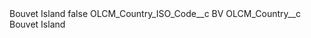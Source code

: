 <?xml version="1.0" encoding="UTF-8"?>
<CustomMetadata xmlns="http://soap.sforce.com/2006/04/metadata" xmlns:xsi="http://www.w3.org/2001/XMLSchema-instance" xmlns:xsd="http://www.w3.org/2001/XMLSchema">
    <label>Bouvet Island</label>
    <protected>false</protected>
    <values>
        <field>OLCM_Country_ISO_Code__c</field>
        <value xsi:type="xsd:string">BV</value>
    </values>
    <values>
        <field>OLCM_Country__c</field>
        <value xsi:type="xsd:string">Bouvet Island</value>
    </values>
</CustomMetadata>
